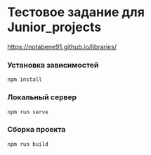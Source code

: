 # Тестовое задание для Junior_projects

https://notabene91.github.io/libraries/


### Установка зависимостей
```
npm install
```

### Локальный сервер
```
npm run serve
```

### Сборка проекта
```
npm run build
```

